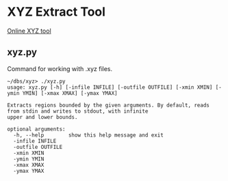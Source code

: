 # XYZ Extract Tool

[Online XYZ tool](https://buildrs.github.io/xyz/)


## xyz.py
Command for working with .xyz files.
```
~/dbs/xyz> ./xyz.py
usage: xyz.py [-h] [-infile INFILE] [-outfile OUTFILE] [-xmin XMIN] [-ymin YMIN] [-xmax XMAX] [-ymax YMAX]

Extracts regions bounded by the given arguments. By default, reads from stdin and writes to stdout, with infinite
upper and lower bounds.

optional arguments:
  -h, --help        show this help message and exit
  -infile INFILE
  -outfile OUTFILE
  -xmin XMIN
  -ymin YMIN
  -xmax XMAX
  -ymax YMAX
```
